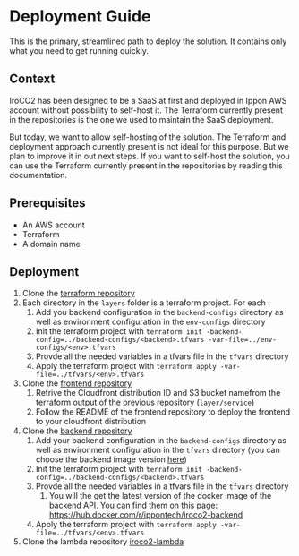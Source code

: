 # Deployment Guide

This is the primary, streamlined path to deploy the solution. It contains only what you need to get running quickly.

## Context

IroCO2 has been designed to be a SaaS at first and deployed in Ippon AWS account without possibility to self-host it. The Terraform currently present in the repositories is the one we used to maintain the SaaS deployment.

But today, we want to allow self-hosting of the solution. The Terraform and deployment approach currently present is not ideal for this purpose. But we plan to improve it in out next steps. If you want to self-host the solution, you can use the Terraform currently present in the repositories by reading this documentation.



## Prerequisites

- An AWS account
- Terraform
- A domain name

## Deployment

1. Clone the [terraform repository](https://github.com/ippontech/iroco2-terraform-modules)
2. Each directory in the `layers` folder is a terraform project. For each : 
    1. Add you backend configuration in the `backend-configs` directory as well as environment configuration in the `env-configs` directory
    2. Init the terraform project with `terraform init -backend-config=../backend-configs/<backend>.tfvars -var-file=../env-configs/<env>.tfvars`
    3. Provde all the needed variables in a tfvars file in the `tfvars` directory
    4. Apply the terraform project with `terraform apply -var-file=../tfvars/<env>.tfvars`
3. Clone the [frontend repository](https://github.com/ippontech/iroco2-frontend)
    1. Retrive the Cloudfront distribution ID and S3 bucket namefrom the terraform output of the previous repository (`layer/service`)
    2. Follow the README of the frontend repository to deploy the frontend to your cloudfront distribution
4. Clone the [backend repository](https://github.com/ippontech/iroco2-backend)
    1. Add your backend configuration in the `backend-configs` directory as well as environment configuration in the `tfvars` directory (you can choose the backend image version [here](https://github.com/orgs/ippontech/packages?repo_name=iroco2-backend))
    2. Init the terraform project with `terraform init -backend-config=../backend-configs/<backend>.tfvars`
    3. Provde all the needed variables in a tfvars file in the `tfvars` directory
        1. You will the get the latest version of the docker image of the backend API. You can find them on this page: https://hub.docker.com/r/ippontech/iroco2-backend
    4. Apply the terraform project with `terraform apply -var-file=../tfvars/<env>.tfvars`
5. Clone the lambda repository [iroco2-lambda](https://github.com/ippontech/iroco2-lambdas)
    
    
    
    